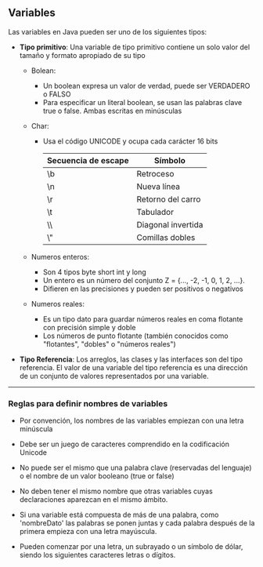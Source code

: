 ## Variables

Las variables en Java pueden ser uno de los siguientes tipos:


- **Tipo primitivo**: Una variable de tipo primitivo contiene un solo valor del tamaño y formato apropiado de su tipo

    - Bolean: 
      - Un boolean expresa un valor de verdad, puede ser VERDADERO o FALSO
      - Para especificar un literal boolean, se usan las palabras clave true o false.
      Ambas escritas en minúsculas
    - Char:
      - Usa el código UNICODE y ocupa cada carácter 16 bits
      
        | Secuencia de escape | Símbolo |
        |--------------------| ------------- |
        | \b                 | Retroceso  |
        | \n                 | Nueva línea  |
        | \r                 |Retorno del carro|
        | \t                 |Tabulador|
        | \\\                |Diagonal invertida|
        | \\"                 |Comillas dobles|

    - Numeros enteros:
      - Son 4 tipos byte short int y long
      - Un entero es un número del conjunto Z = {..., -2, -1, 0, 1, 2, ...}.
      - Difieren en las precisiones y pueden ser positivos o negativos

  - Numeros reales:
      - Es un tipo dato para guardar números reales en coma flotante con precisión
        simple y doble
      - Los números de punto flotante (también conocidos como "flotantes",
        "dobles" o "números reales")


- **Tipo Referencia**: Los arreglos, las clases y las interfaces son del tipo referencia. El valor de una variable del tipo referencia es una dirección de un conjunto de valores representados por una variable.

---

### Reglas para definir nombres de variables

- Por convención, los nombres de las variables empiezan con
una letra minúscula


- Debe ser un juego de caracteres comprendido en la
codificación Unicode


- No puede ser el mismo que una palabra clave (reservadas del
lenguaje) o el nombre de un valor booleano (true or false)


- No deben tener el mismo nombre que otras variables cuyas
declaraciones aparezcan en el mismo ámbito.


- Si una variable está compuesta de más de una palabra, como
'nombreDato' las palabras se ponen juntas y cada palabra
después de la primera empieza con una letra mayúscula.


- Pueden comenzar por una letra, un subrayado o un símbolo
de dólar, siendo los siguientes caracteres letras o dígitos.